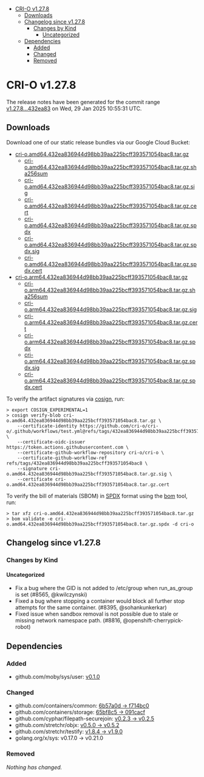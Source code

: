 - [CRI-O v1.27.8](#cri-o-v1278)
  - [Downloads](#downloads)
  - [Changelog since v1.27.8](#changelog-since-v1278)
    - [Changes by Kind](#changes-by-kind)
      - [Uncategorized](#uncategorized)
  - [Dependencies](#dependencies)
    - [Added](#added)
    - [Changed](#changed)
    - [Removed](#removed)

# CRI-O v1.27.8

The release notes have been generated for the commit range
[v1.27.8...432ea83](https://github.com/cri-o/cri-o/compare/v1.27.8...v1.27.8) on Wed, 29 Jan 2025 10:55:31 UTC.

## Downloads

Download one of our static release bundles via our Google Cloud Bucket:

- [cri-o.amd64.432ea836944d98bb39aa225bcff393571054bac8.tar.gz](https://storage.googleapis.com/cri-o/artifacts/cri-o.amd64.432ea836944d98bb39aa225bcff393571054bac8.tar.gz)
  - [cri-o.amd64.432ea836944d98bb39aa225bcff393571054bac8.tar.gz.sha256sum](https://storage.googleapis.com/cri-o/artifacts/cri-o.amd64.432ea836944d98bb39aa225bcff393571054bac8.tar.gz.sha256sum)
  - [cri-o.amd64.432ea836944d98bb39aa225bcff393571054bac8.tar.gz.sig](https://storage.googleapis.com/cri-o/artifacts/cri-o.amd64.432ea836944d98bb39aa225bcff393571054bac8.tar.gz.sig)
  - [cri-o.amd64.432ea836944d98bb39aa225bcff393571054bac8.tar.gz.cert](https://storage.googleapis.com/cri-o/artifacts/cri-o.amd64.432ea836944d98bb39aa225bcff393571054bac8.tar.gz.cert)
  - [cri-o.amd64.432ea836944d98bb39aa225bcff393571054bac8.tar.gz.spdx](https://storage.googleapis.com/cri-o/artifacts/cri-o.amd64.432ea836944d98bb39aa225bcff393571054bac8.tar.gz.spdx)
  - [cri-o.amd64.432ea836944d98bb39aa225bcff393571054bac8.tar.gz.spdx.sig](https://storage.googleapis.com/cri-o/artifacts/cri-o.amd64.432ea836944d98bb39aa225bcff393571054bac8.tar.gz.spdx.sig)
  - [cri-o.amd64.432ea836944d98bb39aa225bcff393571054bac8.tar.gz.spdx.cert](https://storage.googleapis.com/cri-o/artifacts/cri-o.amd64.432ea836944d98bb39aa225bcff393571054bac8.tar.gz.spdx.cert)
- [cri-o.arm64.432ea836944d98bb39aa225bcff393571054bac8.tar.gz](https://storage.googleapis.com/cri-o/artifacts/cri-o.arm64.432ea836944d98bb39aa225bcff393571054bac8.tar.gz)
  - [cri-o.arm64.432ea836944d98bb39aa225bcff393571054bac8.tar.gz.sha256sum](https://storage.googleapis.com/cri-o/artifacts/cri-o.arm64.432ea836944d98bb39aa225bcff393571054bac8.tar.gz.sha256sum)
  - [cri-o.arm64.432ea836944d98bb39aa225bcff393571054bac8.tar.gz.sig](https://storage.googleapis.com/cri-o/artifacts/cri-o.arm64.432ea836944d98bb39aa225bcff393571054bac8.tar.gz.sig)
  - [cri-o.arm64.432ea836944d98bb39aa225bcff393571054bac8.tar.gz.cert](https://storage.googleapis.com/cri-o/artifacts/cri-o.arm64.432ea836944d98bb39aa225bcff393571054bac8.tar.gz.cert)
  - [cri-o.arm64.432ea836944d98bb39aa225bcff393571054bac8.tar.gz.spdx](https://storage.googleapis.com/cri-o/artifacts/cri-o.arm64.432ea836944d98bb39aa225bcff393571054bac8.tar.gz.spdx)
  - [cri-o.arm64.432ea836944d98bb39aa225bcff393571054bac8.tar.gz.spdx.sig](https://storage.googleapis.com/cri-o/artifacts/cri-o.arm64.432ea836944d98bb39aa225bcff393571054bac8.tar.gz.spdx.sig)
  - [cri-o.arm64.432ea836944d98bb39aa225bcff393571054bac8.tar.gz.spdx.cert](https://storage.googleapis.com/cri-o/artifacts/cri-o.arm64.432ea836944d98bb39aa225bcff393571054bac8.tar.gz.spdx.cert)

To verify the artifact signatures via [cosign](https://github.com/sigstore/cosign), run:

```console
> export COSIGN_EXPERIMENTAL=1
> cosign verify-blob cri-o.amd64.432ea836944d98bb39aa225bcff393571054bac8.tar.gz \
    --certificate-identity https://github.com/cri-o/cri-o/.github/workflows/test.yml@refs/tags/432ea836944d98bb39aa225bcff393571054bac8 \
    --certificate-oidc-issuer https://token.actions.githubusercontent.com \
    --certificate-github-workflow-repository cri-o/cri-o \
    --certificate-github-workflow-ref refs/tags/432ea836944d98bb39aa225bcff393571054bac8 \
    --signature cri-o.amd64.432ea836944d98bb39aa225bcff393571054bac8.tar.gz.sig \
    --certificate cri-o.amd64.432ea836944d98bb39aa225bcff393571054bac8.tar.gz.cert
```

To verify the bill of materials (SBOM) in [SPDX](https://spdx.org) format using the [bom](https://sigs.k8s.io/bom) tool, run:

```console
> tar xfz cri-o.amd64.432ea836944d98bb39aa225bcff393571054bac8.tar.gz
> bom validate -e cri-o.amd64.432ea836944d98bb39aa225bcff393571054bac8.tar.gz.spdx -d cri-o
```

## Changelog since v1.27.8

### Changes by Kind

#### Uncategorized
 - Fix a bug where the GID is not added to /etc/group when run_as_group is set (#8565, @kwilczynski)
 - Fixed a bug where stopping a container would block all further stop attempts for the same container. (#8395, @sohankunkerkar)
 - Fixed issue when sandbox removal is not possible due to stale or missing network namespace path. (#8816, @openshift-cherrypick-robot)

## Dependencies

### Added
- github.com/moby/sys/user: [v0.1.0](https://github.com/moby/sys/tree/user/v0.1.0)

### Changed
- github.com/containers/common: [6b57a0d → f714bc0](https://github.com/containers/common/compare/6b57a0d...f714bc0)
- github.com/containers/storage: [65bf8c5 → 091cacf](https://github.com/containers/storage/compare/65bf8c5...091cacf)
- github.com/cyphar/filepath-securejoin: [v0.2.3 → v0.2.5](https://github.com/cyphar/filepath-securejoin/compare/v0.2.3...v0.2.5)
- github.com/stretchr/objx: [v0.5.0 → v0.5.2](https://github.com/stretchr/objx/compare/v0.5.0...v0.5.2)
- github.com/stretchr/testify: [v1.8.4 → v1.9.0](https://github.com/stretchr/testify/compare/v1.8.4...v1.9.0)
- golang.org/x/sys: v0.17.0 → v0.21.0

### Removed
_Nothing has changed._
